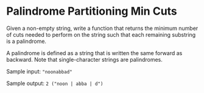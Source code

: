 # Palindrome Partitioning Min Cuts

Given a non-empty string, write a function that returns the minimum number of cuts needed
to perform on the string such that each remaining substring is a palindrome.

A palindrome is defined as a string that is written the same forward as backward.
Note that single-character strings are palindromes.

Sample input: `"noonabbad"`

Sample output: `2 ("noon | abba | d")`